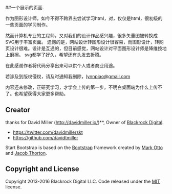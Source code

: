 ##一个展示的页面.

作为图形设计师，如今不得不跨界去尝试学习html，对，仅仅是html，很初级的一些页面的学习制作。

然而计算机专业的工程师，又对我们的设计作品感兴趣，很多矢量图被转换成SVG用于丰富页面。
遗憾的是，网站设计转图形设计很容易，而图形设计，转网页设计很难。设计是互通的，但目前感觉，网站设计对平面图形设计师是降维按地上磨擦。
svg都学了好久，希望还有头发去折腾。

在此感谢作者将代码分享出来可以供个人或者商业用途。

若涉及到版权侵权，请及时通知我删除，lynnpiao@gmail.com

内容还未修改，正研究学习，才学会上传的第一步，不明白桌面端为什么上传不了。也希望获得大家更多帮助。

## Creator

thanks for David Miller (http://davidmiller.io/)**, Owner of [Blackrock Digital](http://blackrockdigital.io/).

* https://twitter.com/davidmillerskt
* https://github.com/davidtmiller

Start Bootstrap is based on the [Bootstrap](http://getbootstrap.com/) framework created by [Mark Otto](https://twitter.com/mdo) and [Jacob Thorton](https://twitter.com/fat).


## Copyright and License

Copyright 2013-2016 Blackrock Digital LLC. Code released under the [MIT](https://github.com/BlackrockDigital/startbootstrap-creative/blob/gh-pages/LICENSE) license.
